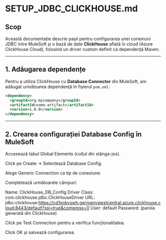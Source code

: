 # SETUP_JDBC_CLICKHOUSE.md

##  Scop

Această documentație descrie pașii pentru configurarea unei conexiuni JDBC între MuleSoft și o bază de date **ClickHouse** aflată în cloud (Azure ClickHouse Cloud), folosind un driver custom definit ca dependență Maven.

---

## 1. Adăugarea dependențe

Pentru a utiliza ClickHouse cu **Database Connector** din MuleSoft, am adăugat următoarea dependență în fișierul `pom.xml`:

```xml
<dependency>
  <groupId>org.mycompany</groupId>
  <artifactId>some-artifact</artifactId>
  <version>1.0.0</version>
</dependency>
```

---
## 2. Crearea configurației Database Config în MuleSoft

Accesează tabul Global Elements (colțul din stânga-jos).

Click pe Create → Selectează Database Config.

Alege Generic Connection ca tip de conexiune.

Completează următoarele câmpuri:

Name: ClickHouse_DB_Config
Driver Class: com.clickhouse.jdbc.ClickHouseDriver
URL: jdbc:clickhouse:https://cd1snbyswh.germanywestcentral.azure.clickhouse.cloud:8443/default?ssl=true&compress=0 
User: default
Password: (parola generată din ClickHouse)

Click pe Test Connection pentru a verifica funcționalitatea.

Click OK și salvează configurarea.
